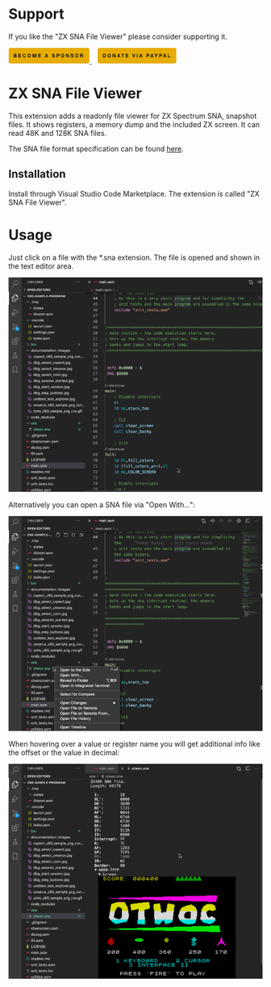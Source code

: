 # Support

If you like the "ZX SNA File Viewer" please consider supporting it.

<a href="https://github.com/sponsors/maziac" title="Github sponsor">
	<img src="assets/remote/button_donate_sp.png" />
</a>
&nbsp;&nbsp;
<a href="https://www.paypal.com/donate/?hosted_button_id=K6NNLZCTN3UV4&locale.x=en_DE&Z3JncnB0=" title="PayPal">
	<img src="assets/remote/button_donate_pp.png" />
</a>


# ZX SNA File Viewer

This extension adds a readonly file viewer for ZX Spectrum SNA, snapshot files.
It shows registers, a memory dump and the included ZX screen.
It can read 48K and 128K SNA files.

The SNA file format specification can be found [here](https://worldofspectrum.org/faq/reference/formats.htm).



## Installation

Install through Visual Studio Code Marketplace.
The extension is called "ZX SNA File Viewer".


# Usage

Just click on a file with the *.sna extension.
The file is opened and shown in the text editor area.

![](assets/remote/usage.gif)

Alternatively you can open a SNA file via "Open With...":

![](assets/remote/usage-open-with.gif)

When hovering over a value or register name you will get additional info like the offset or the value in decimal:

![](assets/remote/hovering.gif)
